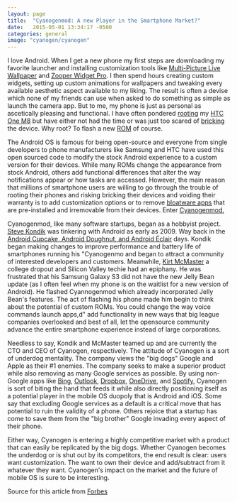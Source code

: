 ```yaml
---
layout: page
title:  "Cyanogenmod: A new Player in the Smartphone Market?"
date:   2015-05-01 13:34:17 -0500
categories: general
image: "cyanogen/cyanogen"
---
```

I love Android. When I get a new phone my first steps are downloading my favorite launcher and installing customization tools like [Multi-Picture Live Wallpaper](https://play.google.com/store/apps/details?id=org.tamanegi.wallpaper.multipicture&hl=en) and [Zooper Widget Pro](https://play.google.com/store/apps/details?id=org.zooper.zwpro&hl=en). I then spend hours creating custom widgets, setting up custom animations for wallpapers and tweaking every available aesthetic aspect available to my liking. The result is often a devise which none of my friends can use when asked to do something as simple as launch the camera app. But to me, my phone is just as personal as ascetically pleasing and functional. I have often pondered [rooting](https://en.wikipedia.org/wiki/Rooting_(Android_OS)) my [HTC One M8](http://www.cnet.com/products/htc-one-m8/) but have either not had the time or was just too scared of [bricking](https://en.wikipedia.org/wiki/Brick_(electronics)) the device. Why root? To flash a new [ROM](http://www.cnet.com/how-to/hack-your-android-like-a-pro-rooting-and-roms-explained/) of course.

The Android OS is famous for being open-source and everyone from single developers to phone manufacturers like Samsung and HTC have used this open sourced code to modify the stock Android experience to a custom version for their devices. While many ROMs change the appearance from stock Android, others add functional differences that alter the way notifications appear or how tasks are accessed. However, the main reason that millions of smartphone users are willing to go through the trouble of rooting their phones and risking bricking their devices and voiding their warranty is to add customization options or to remove [bloatware apps](http://whatisbloatware.com/) that are pre-installed and irremovable from their devices. Enter [Cyanogenmod.](http://www.cyanogenmod.org/)

Cyanogenmod, like many software startups, began as a hobbyist project. [Steve Kondik](https://www.linkedin.com/pub/steve-kondik/0/8a2/53) was tinkering with Android as early as 2009\. Way back in the [Android Cupcake, Android Doughnut, and Android Éclair](https://en.wikipedia.org/wiki/Android_version_history) days. Kondik began making changes to improve performance and battery life of smartphones running his "Cyanogenmo and began to attract a community of interested developers and customers. Meanwhile, [Kirt McMaster](https://www.linkedin.com/in/nvcbl) a college dropout and Silicon Valley techie had an epiphany. He was frustrated that his Samsung Galaxy S3 did not have the new Jelly Bean update (as I often feel when my phone is on the waitlist for a new version of Android). He flashed Cyannogenmod which already incorporated Jelly Bean's features. The act of flashing his phone made him begin to think about the potential of custom ROMs. You could change the way voice commands launch apps,d" add functionality in new ways that big league companies overlooked and best of all, let the opensource community advance the entire smartphone experience instead of large corporations.

Needless to say, Kondik and McMaster teamed up and are currently the CTO and CEO of Cyanogen, respectively. The attitude of Cyanogen is a sort of underdog mentality. The company views the "big dogs" Google and Apple as their #1 enemies. The company seeks to make a superior product while also removing as many Google services as possible. By using non-Google apps like [Bing](http://www.bing.com/), [Outlook](http://www.outlook.com), [Dropbox](http://www.dropbox.com), [OneDrive](http://www.onedrive.com), and [Spotify](http://www.spotify.com), Cyanogen is sort of biting the hand that feeds it while also directly positioning itself as a potential player in the mobile OS duopoly that is Android and iOS. Some say that excluding Google services as a default is a critical move that has potential to ruin the validity of a phone. Others rejoice that a startup has come to save them from the "big brother" Google invading every aspect of their phone.

Either way, Cyanogen is entering a highly competitive market with a product that can easily be replicated by the big dogs. Whether Cyanogen becomes the underdog or is shut out by its competitors, the end result is clear: users want customization. The want to own their device and add/subtract from it whatever they want. Cyanogen's impact on the market and the future of mobile OS is sure to be interesting.

Source for this article from [Forbes](http://www.forbes.com/sites/miguelhelft/2015/03/23/meet-cyanogen-the-startup-that-wants-to-steal-android-from-google-2/)
